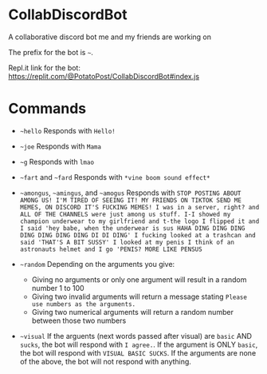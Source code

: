 # CollabDiscordBot
A collaborative discord bot me and my friends are working on

The prefix for the bot is `~`.

Repl.it link for the bot: https://replit.com/@PotatoPost/CollabDiscordBot#index.js
# Commands
- `~hello`
Responds with `Hello!`


- `~joe`
Responds with `Mama`


- `~g`
Responds with `lmao`


- `~fart` and `~fard`
Responds with `*vine boom sound effect*`


- `~amongus`, `~amingus`, and `~amogus`
Responds with `STOP POSTING ABOUT AMONG US! I'M TIRED OF SEEING IT! MY FRIENDS ON TIKTOK SEND ME MEMES, ON DISCORD IT'S FUCKING MEMES! I was in a server, right? and ALL OF THE CHANNELS were just among us stuff. I-I showed my champion underwear to my girlfriend and t-the logo I flipped it and I said 'hey babe, when the underwear is sus HAHA DING DING DING DING DING DING DING DI DI DING' I fucking looked at a trashcan and said 'THAT'S A BIT SUSSY' I looked at my penis I think of an astronauts helmet and I go 'PENIS? MORE LIKE PENSUS`


- `~random`
Depending on the arguments you give:
  - Giving no arguments or only one argument will result in a random number 1 to 100
  - Giving two invalid arguments will return a message stating `Please use numbers as the arguments.`
  - Giving two numerical arguments will return a random number between those two numbers


- `~visual`
If the arguents (next words passed after visual) are `basic` AND `sucks`, the bot will respond with `I agree.`. If the argument is ONLY `basic`, the bot will respond with `VISUAL BASIC SUCKS`. If the arguments are none of the above, the bot will not respond with anything.